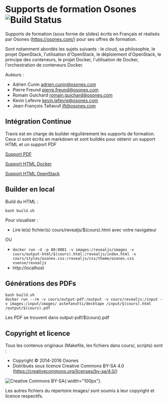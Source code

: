 Supports de formation Osones  ![Build Status](https://travis-ci.com/Osones/formations.svg?token=sy6nX4pitZ2Pksd9gZmW&branch=master)
===============================

Supports de formation (sous forme de slides) écrits en Français et réalisés par Osones (https://osones.com/) pour ses offres de formation.

Sont notamment abordés les sujets suivants : le cloud, sa philosophie, le projet OpenStack, l'utilisation d'OpenStack, le déploiement d'OpenStack, le principe des conteneurs, le projet Docker, l'utilisation de Docker, l'orchestration de conteneurs Docker.

Auteurs :
* Adrien Cunin <adrien.cunin@osones.com>
* Pierre Freund <pierre.freund@osones.com>
* Romain Guichard <romain.guichard@osones.com>
* Kevin Lefevre <kevin.lefevre@osones.com>
* Jean-François Taltavull <jft@osones.com>

Intégration Continue
--------------------

Travis est en charge de builder régulièrement les supports de formation. Ceux ci sont écrits en markdown et sont buildés pour obtenir un support HTML et un support PDF

[Support PDF](http://formation.osones.com/pdf)

[Support HTML Docker](http://formation.osones.com/docker.html)

[Support HTML OpenStack](http://formation.osones.com/openstack.html)


Builder en local
----------------

Build du HTML :

```
bash build.sh
```

Pour visualiser :

- Lire le(s) fichier(s) cours/revealjs/$(cours).html avec votre navigateur

OU

- `docker run -d -p 80:8001 -v images:/revealjs/images -v cours/output-html/$(cours).html:/revealjs/index.html -v cours/styles/osones.css:/revealjs/css/theme/osones.css vsense/revealjs`
- http://localhost

Générations des PDFs
--------------------

```
bash build.sh
docker run --rm -v cours/output-pdf:/output -v cours/revealjs:/input -v images:/input/images/ astefanutti/decktape /input/$(cours).html /output/$(cours).pdf
```

Les PDF se trouvent dans output-pdf/$(cours).pdf

Copyright et licence
--------------------
Tous les contenus originaux (Makefile, les fichiers dans cours/, scripts) sont :
* Copyright © 2014-2016 Osones
* Distribués sous licence Creative Commons BY-SA 4.0 (https://creativecommons.org/licenses/by-sa/4.0/)

![Creative Commons BY-SA](http://mirrors.creativecommons.org/presskit/buttons/88x31/png/by-sa.png){:width="100px"}.

Les autres fichiers du répertoire images/ sont soumis à leur copyright et licence respectifs.
